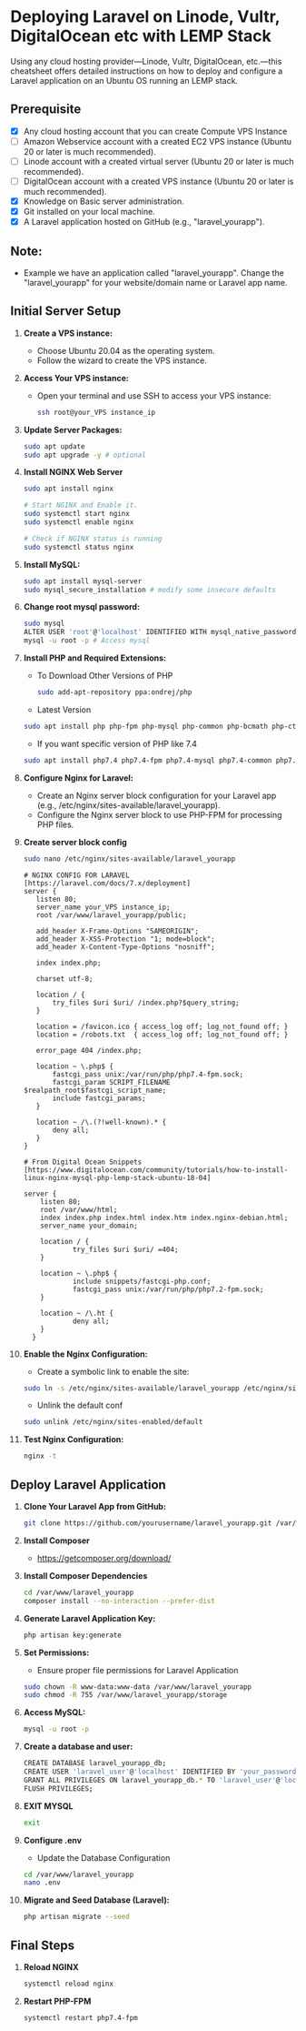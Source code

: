 # Deploying Laravel on Linode, Vultr, DigitalOcean etc with LEMP Stack

Using any cloud hosting provider—Linode, Vultr, DigitalOcean, etc.—this cheatsheet offers detailed instructions on how to deploy and configure a Laravel application on an Ubuntu OS running an LEMP stack.

## Prerequisite
- [x] Any cloud hosting account that you can create Compute VPS Instance
- [ ] Amazon Webservice account with a created EC2 VPS instance (Ubuntu 20 or later is much recommended).
- [ ] Linode account with a created virtual server (Ubuntu 20 or later is much recommended).
- [ ] DigitalOcean account with a created VPS instance (Ubuntu 20 or later is much recommended).
- [x] Knowledge on Basic server administration.
- [x] Git installed on your local machine.
- [x] A Laravel application hosted on GitHub (e.g., "laravel_yourapp").

## Note:
   - Example we have an application called "laravel_yourapp". Change the "laravel_yourapp" for your website/domain name or Laravel app name. 

## Initial Server Setup

1. **Create a VPS instance:**
   - Choose Ubuntu 20.04 as the operating system.
   - Follow the  wizard to create the VPS instance.

2. **Access Your VPS instance:**
   - Open your terminal and use SSH to access your VPS instance:
     ```bash
     ssh root@your_VPS instance_ip
     ```

3. **Update Server Packages:**
   ```bash
   sudo apt update
   sudo apt upgrade -y # optional
   
4. **Install NGINX Web Server**
    ```bash
    sudo apt install nginx
    
    # Start NGINX and Enable it.
    sudo systemctl start nginx
    sudo systemctl enable nginx

    # Check if NGINX status is running
    sudo systemctl status nginx
   
5. **Install MySQL:**
    ```bash
    sudo apt install mysql-server
    sudo mysql_secure_installation # modify some insecure defaults

6. **Change root mysql password:**
    ```bash
    sudo mysql
    ALTER USER 'root'@'localhost' IDENTIFIED WITH mysql_native_password BY 'your_password';
    mysql -u root -p # Access mysql
    
7. **Install PHP and Required Extensions:**
   - To Download Other Versions of PHP
     ```bash
     sudo add-apt-repository ppa:ondrej/php
     ```
   - Latest Version
    ```bash
    sudo apt install php php-fpm php-mysql php-common php-bcmath php-ctype php-json php-mbstring php-openssl php-pdo php-tokenizer php-xml php-zip php-gd
    ```
    - If you want specific version of PHP like 7.4
    ```bash
    sudo apt install php7.4 php7.4-fpm php7.4-mysql php7.4-common php7.4-bcmath php7.4-ctype php7.4-json php7.4-mbstring php7.4-openssl php7.4-pdo php7.4-tokenizer php7.4-xml php7.4-zip php7.4-gd
    ```
    
9. **Configure Nginx for Laravel:**
    - Create an Nginx server block configuration for your Laravel app (e.g., /etc/nginx/sites-available/laravel_yourapp).
    - Configure the Nginx server block to use PHP-FPM for processing PHP files.
    
10. **Create server block config**
    ```bash
    sudo nano /etc/nginx/sites-available/laravel_yourapp
    ```
    
    ```nginx
    # NGINX CONFIG FOR LARAVEL [https://laravel.com/docs/7.x/deployment]
    server {
       listen 80;
       server_name your_VPS instance_ip;
       root /var/www/laravel_yourapp/public;
    
       add_header X-Frame-Options "SAMEORIGIN";
       add_header X-XSS-Protection "1; mode=block";
       add_header X-Content-Type-Options "nosniff";
    
       index index.php;
    
       charset utf-8;
    
       location / {
           try_files $uri $uri/ /index.php?$query_string;
       }
    
       location = /favicon.ico { access_log off; log_not_found off; }
       location = /robots.txt  { access_log off; log_not_found off; }
    
       error_page 404 /index.php;
    
       location ~ \.php$ {
           fastcgi_pass unix:/var/run/php/php7.4-fpm.sock;
           fastcgi_param SCRIPT_FILENAME $realpath_root$fastcgi_script_name;
           include fastcgi_params;
       }
    
       location ~ /\.(?!well-known).* {
           deny all;
       }
    }
    ```

    ```nginx
    # From Digital Ocean Snippets [https://www.digitalocean.com/community/tutorials/how-to-install-linux-nginx-mysql-php-lemp-stack-ubuntu-18-04]
    
    server {
        listen 80;
        root /var/www/html;
        index index.php index.html index.htm index.nginx-debian.html;
        server_name your_domain;

        location / {
                try_files $uri $uri/ =404;
        }

        location ~ \.php$ {
                include snippets/fastcgi-php.conf;
                fastcgi_pass unix:/var/run/php/php7.2-fpm.sock;
        }

        location ~ /\.ht {
                deny all;
        }
      }
    ```
    
10. **Enable the Nginx Configuration:**
    - Create a symbolic link to enable the site:
    ```bash
    sudo ln -s /etc/nginx/sites-available/laravel_yourapp /etc/nginx/sites-enabled/
    ```

    - Unlink the default conf
    ```bash
    sudo unlink /etc/nginx/sites-enabled/default


11. **Test Nginx Configuration:**
    ```bash
    nginx -t

## Deploy Laravel Application

1. **Clone Your Laravel App from GitHub:**
    ```bash
    git clone https://github.com/yourusername/laravel_yourapp.git /var/www/laravel_yourapp

2. **Install Composer**    
    - https://getcomposer.org/download/

3. **Install Composer Dependencies**
    ```bash
    cd /var/www/laravel_yourapp
    composer install --no-interaction --prefer-dist

4. **Generate Laravel Application Key:**
    ```bash
    php artisan key:generate

5. **Set Permissions:**
    - Ensure proper file permissions for Laravel Application
    ```bash
    sudo chown -R www-data:www-data /var/www/laravel_yourapp
    sudo chmod -R 755 /var/www/laravel_yourapp/storage


6. **Access MySQL:**
    ```bash
    mysql -u root -p

7. **Create a database and user:**
    ```bash
    CREATE DATABASE laravel_yourapp_db;
    CREATE USER 'laravel_user'@'localhost' IDENTIFIED BY 'your_password';
    GRANT ALL PRIVILEGES ON laravel_yourapp_db.* TO 'laravel_user'@'localhost';
    FLUSH PRIVILEGES;

8. **EXIT MYSQL**
    ```bash
    exit

9. **Configure .env**
    - Update the Database Configuration
    ```bash
    cd /var/www/laravel_yourapp
    nano .env

    
10. **Migrate and Seed Database (Laravel):**
    ```bash
    php artisan migrate --seed

## Final Steps
1. **Reload NGINX**
    ```bash
    systemctl reload nginx

2. **Restart PHP-FPM**
    ```bash
    systemctl restart php7.4-fpm
